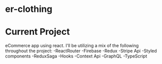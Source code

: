 # er-clothing
# Current Project
eCommerce app using react. I'll be utilizing a mix of the following throughout the project: -ReactRouter -Firebase -Redux -Stripe Api -Styled components -ReduxSaga -Hooks -Context Api -GraphQL -TypeScript
